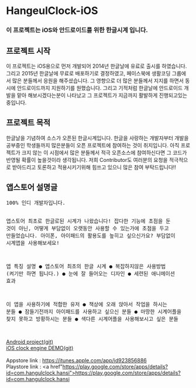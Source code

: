 # HangeulClock-iOS
<h3>이 프로젝트는 iOS와 안드로이드를 위한 한글시계 입니다.</h3>


<h2>프로젝트 시작</h2>
이 프로젝트는 iOS용으로 먼저 개발되어 2014년 한글날에 유료로 출시를 하였습니다. 그리고 2015년 한글날에 무료로 배포하기로 결정하였고, 페이스북에 생활코딩 그룹에서 많은 분들께서 응원을 해주셨습니다. 그 영향으로 더 많은 분들께서 지지를 하면서 동시에 안드로이드까지 지원하기를 원했습니다. 그리고 기적처럼 한글날에 안드로이드 개발을 맡아 해보시겠다는분이 나타났고 그 프로젝트가 지금까지 활발하게 진행되고있는 중입니다.

<h2>프로젝트 목적</h2>
한글날을 기념하여 소스가 오픈된 한글시계입니다. 한글을 사랑하는 개발자부터 개발을 공부중인 학생들까지 많은분들이 오픈 프로젝트에 참여하는 것이 취지입니다. 아직 프로젝트가 크지 않는 이 시점에서 많은 분들께서 적극 오픈소스에 참여하신다면 그 코드가 반영될 확률이 높을것이라 생각됩니다. 저희 Contributor도 여러분의 요청을 적극적으로 받아드리고 토론하고 적용시키기위해 힘쓰고 있으니 많은 참여 부탁드립니다!!



<h2>앱스토어 설명글</h2>
<pre>
100% 인디 개발자입니다.

앱스토어 최초로 한글로된 시계가 나왔습니다!
잡다한 기능에 초점을 둔 것이 아닌, 어떻게 부담없이 오랫동안 사용할 수 있는가에 초점을 두고 만들었습니다.
아이폰, 아이패드의 활용도를 높히고 싶으신가요? 부담없이 시계앱을 사용해보세요!

앱 특징 설명
● 앱스토어 최초의 한글 시계
● 복잡하지않은 사용방법 (켜기만 하면 됩니다.)
● 눈에 잘 들어오는 디자인
● 세련된 애니메이션 효과

이 앱을 사용하기에 적합한 유저
● 책상에 오래 앉아서 작업을 하시는 분들
● 잠들기전까지 아이패드를 사용하고 싶으신 분들
● 마땅한 시계어플을 찾지 못하고 방황하시는 분들
● 색다른 시계어플을 사용해보시고 싶은 분들
</pre>
<br>
<a href="https://github.com/canapio/HangeulClock-Android">Android project(git)</a><br>
<a href="https://github.com/canapio/TimeEngine-iOS">iOS clock engine DEMO(git)</a><br>
<br>
Appstore link : <a href="https://itunes.apple.com/app/id923856886">https://itunes.apple.com/app/id923856886</a><br>
Playstore link : <a href"https://play.google.com/store/apps/details?id=com.hangulclock.hansi">https://play.google.com/store/apps/details?id=com.hangulclock.hansi</a><br>
